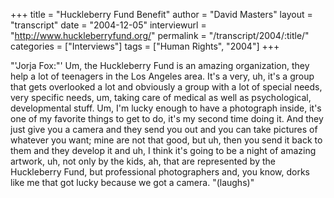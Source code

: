 +++
title = "Huckleberry Fund Benefit"
author = "David Masters"
layout = "transcript"
date = "2004-12-05"
interviewurl = "http://www.huckleberryfund.org/"
permalink = "/transcript/2004/:title/"
categories = ["Interviews"]
tags = ["Human Rights", "2004"]
+++

"'Jorja Fox:"' Um, the Huckleberry Fund is an amazing organization, they help a lot of teenagers in the Los Angeles area. It's a very, uh, it's a group that gets overlooked a lot and obviously a group with a lot of special needs, very specific needs, um, taking care of medical as well as psychological, developmental stuff. Um, I'm lucky enough to have a photograph inside, it's one of my favorite things to get to do, it's my second time doing it. And they just give you a camera and they send you out and you can take pictures of whatever you want; mine are not that good, but uh, then you send it back to them and they develop it and uh, I think it's going to be a night of amazing artwork, uh, not only by the kids, ah, that are represented by the Huckleberry Fund, but professional photographers and, you know, dorks like me that got lucky because we got a camera. "(laughs)"